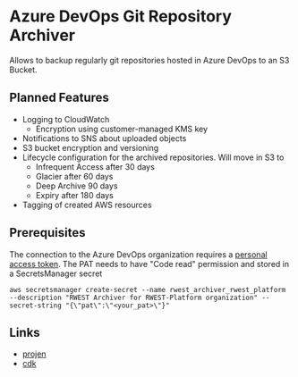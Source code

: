 # Azure DevOps Git Repository Archiver

Allows to backup regularly git repositories hosted in Azure DevOps to an S3 Bucket.

## Planned Features

- Logging to CloudWatch
  - Encryption using customer-managed KMS key
- Notifications to SNS about uploaded objects
- S3 bucket encryption and versioning
- Lifecycle configuration for the archived repositories. Will move in S3 to
  - Infrequent Access after 30 days
  - Glacier after 60 days
  - Deep Archive 90 days
  - Expiry after 180 days
- Tagging of created AWS resources

## Prerequisites

The connection to the Azure DevOps organization requires a [personal access
token](https://learn.microsoft.com/en-us/azure/devops/organizations/accounts/use-personal-access-tokens-to-authenticate).
The PAT needs to have "Code read" permission and stored in a SecretsManager secret

```shell
aws secretsmanager create-secret --name rwest_archiver_rwest_platform --description "RWEST Archiver for RWEST-Platform organization" --secret-string "{\"pat\":\"<your_pat>\"}"
```

## Links

- [projen](https://github.com/projen/projen)
- [cdk](https://github.com/aws/aws-cdk)
